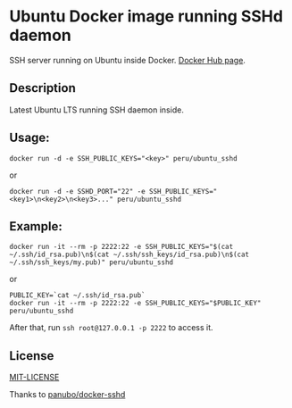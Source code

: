 # Ubuntu Docker image running SSHd daemon

SSH server running on Ubuntu inside Docker. [Docker Hub page](https://hub.docker.com/r/peru/ubuntu_sshd/).


## Description

Latest Ubuntu LTS running SSH daemon inside.


## Usage:

`docker run -d -e SSH_PUBLIC_KEYS="<key>" peru/ubuntu_sshd`

or

`docker run -d -e SSHD_PORT="22" -e SSH_PUBLIC_KEYS="<key1>\n<key2>\n<key3>..." peru/ubuntu_sshd`


## Example:

```shell
docker run -it --rm -p 2222:22 -e SSH_PUBLIC_KEYS="$(cat ~/.ssh/id_rsa.pub)\n$(cat ~/.ssh/ssh_keys/id_rsa.pub)\n$(cat ~/.ssh/ssh_keys/my.pub)" peru/ubuntu_sshd
```

or

```shell
PUBLIC_KEY=`cat ~/.ssh/id_rsa.pub`
docker run -it --rm -p 2222:22 -e SSH_PUBLIC_KEYS="$PUBLIC_KEY" peru/ubuntu_sshd
```

After that, run `ssh root@127.0.0.1 -p 2222` to access it.  

## License
[MIT-LICENSE](MIT-LICENSE)

Thanks to [panubo/docker-sshd](https://github.com/panubo/docker-sshd)
